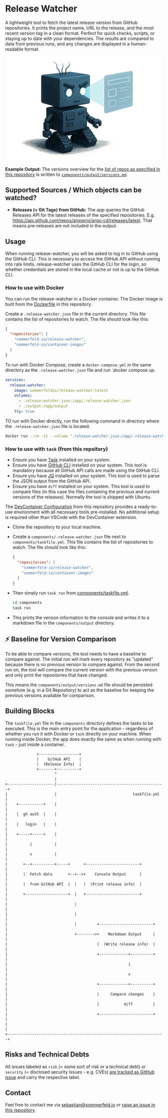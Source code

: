 # Release Watcher

A lightweight tool to fetch the latest release version from GitHub repositories. It prints the project name, URL to the release, and the most recent version tag in a clean format. Perfect for quick checks, scripts, or staying up to date with your dependencies. The results are compared to data from previous runs, and any changes are displayed in a human-readable format.

![Project Logo](https://raw.githubusercontent.com/sommerfeld-io/release-watcher/refs/heads/main/.assets/logo.png)

**Example Output:** The versions overview for the [list of repos as specified in this repository](components/taskfile.yml) is written to [`components/output/versions.md`](components/output/versions.md).

## Supported Sources / Which objects can be watched?

- **Releases (= Git Tags) from GitHub:** The app queries the GitHub Releases API for the latest releases of the specified repositories. E.g. <https://api.github.com/repos/argoproj/argo-cd/releases/latest>. That means pre-releases are not included in the output.

## Usage

When running release-watcher, you will be asked to log in to GitHub using the GitHub CLI. This is necessary to access the GitHub API without running into rate limits. release-watcher uses the GitHub CLI for the login, so whether credentials are stored in the local cache or not is up to the GitHub CLI.

### How to use with Docker

You can run the release-watcher in a Docker container. The Docker image is built from the [Dockerfile](components/Dockerfile) in this repository.

<!-- TODO ================================================================================== -->
<!-- The Dockerfile is also [available on Docker Hub as `sommerfeldio/release-watcher`](https://hub.docker.com/r/sommerfeldio/release-watcher). -->

Create a `.release-watcher.json` file in the current directory. This file contains the list of repositories to watch. The file should look like this:

```json
{
  "repositories": [
    "sommerfeld-io/release-watcher",
    "sommerfeld-io/container-images"
  ]
}
```

To run with Docker Compose, create a `docker-compose.yml` in the same directory as the `.release-watcher.json` file and run `docker compose up.

```docker-compose.yml
services:
  release-watcher:
    image: sommerfeldio/release-watcher:latest
    volumes:
      - .release-watcher.json:/app/.release-watcher.json
      - ./output:/app/output
    tty: true
```

TO run with Docker directly, run the following command in directory where the `.release-watcher.json` file is located:

```bash
docker run --rm -it --volume ".release-watcher.json:/app/.release-watcher.json" --volume "output:/app/output" sommerfeldio/release-watcher:latest
```

### How to use with `task` (from this repsitory)

- Ensure you have [Task](https://taskfile.dev) installed on your system.
- Ensure you have [GitHub CLI](https://cli.github.com) installed on your system. This tool is mandatory because all GitHub API calls are made using the GitHub CLI.
- Ensure you have [JQ](https://stedolan.github.io/jq) installed on your system. This tool is used to parse the JSON output from the GitHub API.
- Ensure you have `diff` installed on your system. This tool is used to compare files (in this case the files containing the previous and current versions of the releases). Normally the tool is shipped with Ubuntu.

The [DevContainer Configuration](.devcontainer/Dockerfile) from this repository provides a ready-to-use environment with all necessary tools pre-installed. No additional setup is required other than VSCode with the DevContainer extension.

- Clone the repository to your local machine.

- Create a `components/.release-watcher.json` file next to `components/taskfile.yml`. This file contains the list of repositories to watch. The file should look like this:

  ```json
  {
    "repositories": [
      "sommerfeld-io/release-watcher",
      "sommerfeld-io/container-images"
    ]
  }
  ```

- Then simply run `task run` from [components/taskfile.yml](components/taskfile.yml).

  ```bash
  cd components
  task run
  ```

- This prints the version information to the console and writes it to a markdown file in the `components/output` directory.

## :zap: Baseline for Version Comparison

To be able to compare versions, the tool needs to have a baseline to compare against. The initial run will mark every repository as "updated" because there is no previous version to compare against. From the second run on, the tool will compare the current version with the previous version and only print the repositories that have changed.

This means the `components/output/versions.md` file should be persisted somehow (e.g. in a Git Repository) to act as the baseline for keeping the previous versions available for comparison.

## Building Blocks

The `taskfile.yml` file in the `components` directory defines the tasks to be executed. This is the main entry point for the application - regardless of whether you run it with Docker or `task` directly on your machine. When running inside Docker, the app does exactly the same as when running with `task` - just inside a container.

```ditaa
              +------------------+
              |    GitHub API    |
              |  (Release Info)  |
              +-------+----------+
                      ^
                      |
+---------------------|------------------------------------------------+
|                     |                                  taskfile.yml  |
|    +-----------+    |                                                |
|    |  gh auth  |    |                                                |
|    |   login   |    |                                                |
|    +-----+-----+    |                                                |
|          |          |                                                |
|          v          |                                                |
|       +--+----------+-----+      +------------------------+          |
|       |  Fetch data       +--+-->+    Console Output      |          |
|       |  from GitHub API  |  |   |  (Print release info)  |          |
|       +-------------------+  |   +------------------------+          |
|                              |                                       |
|                              |                                       |
|                              |         +------------------------+    |
|                              +-------->+    Markdown Output     |    |
|                                        |  (Write release info)  |    |
|                                        +-------------+----------+    |
|                                                      |               |
|                                                      v               |
|                                        +-------------+----------+    |
|                                        |     Compare changes    |    |
|                                        |           diff         |    |
|                                        +------------------------+    |
|                                                                      |
+----------------------------------------------------------------------+
```

## Risks and Technical Debts

All issues labeled as `risk` (= some sort of risk or a technical debt) or `security` (= disclosed security issues - e.g. CVEs) [are tracked as GitHub issue](https://github.com/sommerfeld-io/release-watcher/issues?q=is%3Aissue+label%3Asecurity%2Crisk+is%3Aopen) and carry the respective label.

## Contact

Feel free to contact me via <sebastian@sommerfeld.io> or [raise an issue in this repository](https://github.com/sommerfeld-io/release-watcher/issues).
